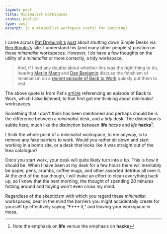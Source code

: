 ```yaml
---
layout: post
title: Minimalist workspaces
status: publish
type: post
excerpt: Is a minimalist workspace useful for anything?
---
```


I came across [Pat Dryburgh's][pd] [post][sdp] about shutting down Simple Desks via [Ben Brooks's][br] site. I understand his (and many other people's) position on these _minimalist_ workspaces. However, I do have a few thoughts on the utility of a _minimalist_ or more correctly, a tidy workspace.

> And, if I had any doubts about whether this was the right thing to do,
> hearing [Merlin Mann][mm] and [Dan Benjamin][db] discuss the fetishism of minimalism on a 
> [recent episode of Back to Work][b2w] quickly put them to rest.

The above quote is from Pat's [article][sdp] referencing an episode of Back to Work, which I also listened, to that first got me thinking about _minimalist_ workspaces.

Something that I don't think has been mentioned and perhaps should be is the difference between a _minimalist_ desk, and a _tidy_ desk. The distinction is subtle here, much like the distinction between __life__ _hacks_ and _life_ __hacks__[^fn]. 

I think the whole point of a minimalist workspace, to me anyway, is to remove any fake barriers to work. Would you rather sit down and start working in a bomb site, or a desk that looks like it was straight out of the Ikea catalogue?

Once you start work, your desk will quite likely turn into a tip. This is how it should be. When I have been at my desk for a few hours there will inevitably be paper, pens, crumbs, coffee mugs, and other assorted detritus all over it. At the end of the day though, I will make an effort to clean everything back up, so I know that the next morning, the thought of spending 20 minutes futzing around and tidying won't even cross my mind.

Regardless of the skepticism with which you regard these _minimalist_ workspaces, bear in the mind the barriers you might accidentally create for yourself by effectively saying _"F*** it,"_ and leaving your workspace in mess.

[mm]: http://merlinmann.com
[db]: http://danbenjamin.com
[b2w]: http://5by5.tv/b2w/46
[pd]: http://patdryburgh.com/
[sdp]: http://patdryburgh.com/blog/shutting-down-my-porno-site/
[br]: http://brooksreview.net/2011/12/simple-porn/
[^fn]: Note the emphasis on __life__ versus the emphasis on __hacks__
